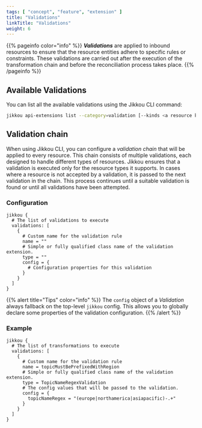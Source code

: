 ```yaml
---
tags: [ "concept", "feature", "extension" ]
title: "Validations"
linkTitle: "Validations"
weight: 6
---
```


{{% pageinfo color="info" %}}
_**Validations**_ are applied to inbound resources to ensure that the resource entities adhere to specific rules or
constraints.
These validations are carried out after the execution of the transformation chain and before the reconciliation process
takes place.
{{% /pageinfo %}}

## Available Validations

You can list all the available validations using the Jikkou CLI command:

```bash
jikkou api-extensions list --category=validation [--kinds <a resource kind to filter returned results>]
```

## Validation chain

When using Jikkou CLI, you can configure a _validation chain_ that will be applied to every resource.
This chain consists of multiple validations, each designed to handle different types of resources. Jikkou ensures
that a validation is executed only for the resource types it supports. In cases where a resource is not
accepted by a validation, it is passed to the next validation in the chain.
This process continues until a suitable validation is found or until all validations have been attempted.

### Configuration

```hocon
jikkou {
  # The list of validations to execute
  validations: [
    {
      # Custom name for the validation rule
      name = ""
      # Simple or fully qualified class name of the validation extension.
      type = ""
      config = {
        # Configuration properties for this validation
      }
    }
  ]
}
```

{{% alert title="Tips" color="info" %}}
The `config` object of a _Validation_ always fallback on the top-level `jikkou` config. This allows you to globally
declare some properties of the validation configuration.
{{% /alert %}}

### Example

```hocon
jikkou {
  # The list of transformations to execute
  validations: [
    {
      # Custom name for the validation rule
      name = topicMustBePrefixedWithRegion
      # Simple or fully qualified class name of the validation extension.
      type = TopicNameRegexValidation
      # The config values that will be passed to the validation.
      config = {
        topicNameRegex = "(europe|northamerica|asiapacific)-.+"
      }
    }
  ]
}
```